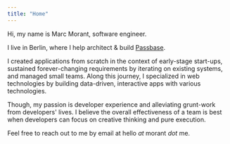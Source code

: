 ```yaml
---
title: "Home"
---
```


Hi, my name is Marc Morant, software engineer.

I live in Berlin, where I help architect & build [Passbase](https://passbase.com).

I created applications from scratch in the context of early-stage start-ups, sustained forever-changing requirements by iterating on existing systems, and managed small teams.
Along this journey, I specialized in web technologies by building data-driven, interactive apps with various technologies.

Though, my passion is developer experience and alleviating grunt-work from developers' lives. I believe the overall effectiveness of a team is best when developers can focus on creative thinking and pure execution.

Feel free to reach out to me by email at hello _at_ morant _dot_ me.
